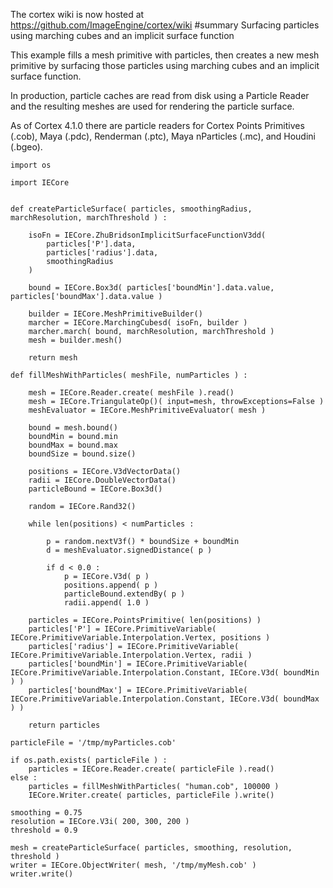 The cortex wiki is now hosted at https://github.com/ImageEngine/cortex/wiki
#summary Surfacing particles using marching cubes and an implicit surface function

This example fills a mesh primitive with particles, then creates a new mesh primitive by surfacing those particles using marching cubes and an implicit surface function.

In production, particle caches are read from disk using a Particle Reader and the resulting meshes are used for rendering the particle surface.

As of Cortex 4.1.0 there are particle readers for Cortex Points Primitives (.cob), Maya (.pdc), Renderman (.ptc), Maya nParticles (.mc), and Houdini (.bgeo).

```
import os

import IECore


def createParticleSurface( particles, smoothingRadius, marchResolution, marchThreshold ) :
	
	isoFn = IECore.ZhuBridsonImplicitSurfaceFunctionV3dd(
		particles['P'].data,
		particles['radius'].data,
		smoothingRadius
	)
	
	bound = IECore.Box3d( particles['boundMin'].data.value, particles['boundMax'].data.value )
	
	builder = IECore.MeshPrimitiveBuilder()
	marcher = IECore.MarchingCubesd( isoFn, builder )
	marcher.march( bound, marchResolution, marchThreshold )
	mesh = builder.mesh()
	
	return mesh

def fillMeshWithParticles( meshFile, numParticles ) :
	
	mesh = IECore.Reader.create( meshFile ).read()
	mesh = IECore.TriangulateOp()( input=mesh, throwExceptions=False )
	meshEvaluator = IECore.MeshPrimitiveEvaluator( mesh )
	
	bound = mesh.bound()
	boundMin = bound.min
	boundMax = bound.max
	boundSize = bound.size()
	
	positions = IECore.V3dVectorData()
	radii = IECore.DoubleVectorData()
	particleBound = IECore.Box3d()
	
	random = IECore.Rand32()
	
	while len(positions) < numParticles :
		
		p = random.nextV3f() * boundSize + boundMin
		d = meshEvaluator.signedDistance( p )
		
		if d < 0.0 :
			p = IECore.V3d( p )
			positions.append( p )
			particleBound.extendBy( p )
			radii.append( 1.0 )
	
	particles = IECore.PointsPrimitive( len(positions) )
	particles['P'] = IECore.PrimitiveVariable( IECore.PrimitiveVariable.Interpolation.Vertex, positions )
	particles['radius'] = IECore.PrimitiveVariable( IECore.PrimitiveVariable.Interpolation.Vertex, radii )
	particles['boundMin'] = IECore.PrimitiveVariable( IECore.PrimitiveVariable.Interpolation.Constant, IECore.V3d( boundMin ) )
	particles['boundMax'] = IECore.PrimitiveVariable( IECore.PrimitiveVariable.Interpolation.Constant, IECore.V3d( boundMax ) )
	
	return particles

particleFile = '/tmp/myParticles.cob'

if os.path.exists( particleFile ) :
	particles = IECore.Reader.create( particleFile ).read()
else :
	particles = fillMeshWithParticles( "human.cob", 100000 )
	IECore.Writer.create( particles, particleFile ).write()

smoothing = 0.75
resolution = IECore.V3i( 200, 300, 200 )
threshold = 0.9

mesh = createParticleSurface( particles, smoothing, resolution, threshold )
writer = IECore.ObjectWriter( mesh, '/tmp/myMesh.cob' )
writer.write()
```